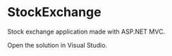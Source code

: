 # StockExchange
Stock exchange application made with ASP.NET MVC.

Open the solution in Visual Studio.
